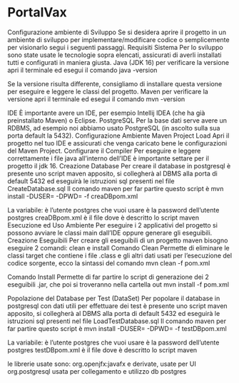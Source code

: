 # PortalVax

Configurazione ambiente di Sviluppo
Se si desidera aprire il progetto in un ambiente di sviluppo per implementare/modificare codice o semplicemente per visionarlo segui i seguenti passaggi.
Requisiti Sistema
Per lo sviluppo sono state usate le tecnologie sopra elencati, assicurati di averli installati tutti e configurati in maniera giusta.
Java (JDK 16)
per verificare la versione apri il terminale ed esegui il comando
java -version

Se la versione risulta differente, consigliamo di installare questa versione per eseguire e leggere le classi del progetto.
Maven
per verificare la versione apri il terminale ed esegui il comando
mvn -version

IDE
È importante avere un IDE, per esempio Intellij IDEA (che ha già preinstallato Maven) o Eclipse.
PostgreSQL
Per la base dati serve avere un RDBMS, ad esempio noi abbiamo usato PostgreSQL (in ascolto sulla sua porta default la 5432).
Configurazione Ambiente
Maven Project Load
Apri il progetto nel tuo IDE e assicurati che venga caricato bene le configurazioni del Maven Project.
Configurare il Compiler
Per eseguire e leggere correttamente i file java all’interno dell’IDE è importante settare per il progetto il jdk 16.
Creazione Database
Per creare il database in postgresql è presente uno script maven apposito, si collegherà al DBMS alla porta di default 5432 ed eseguirà le istruzioni sql presenti nel file CreateDatabase.sql
Il comando maven per far partire questo script è
mvn install -DUSER=<user> -DPWD=<pwd> -f creaDBpom.xml

La variabile:
<user> è l’utente postgres che vuoi usare
<pwd> è la password dell’utente postgres
creaDBpom.xml è il file dove è descritto lo script maven
Esecuzione ed Uso Ambiente
Per eseguire i 2 applicativi del progetto si possono avviare le classi main dall’IDE oppure generare gli eseguibili.
Creazione Eseguibili
Per creare gli eseguibili di un progetto maven bisogno eseguire 2 comandi: clean e install
Comando Clean
Permette di eliminare le classi target che contiene i file .class e gli altri dati usati per l’esecuzione del codice sorgente, ecco la sintassi del comando
mvn clean -f pom.xml

Comando Install
Permette di far partire lo script di generazione dei 2 eseguibili .jar, che poi si troveranno nella cartella out
mvn install -f pom.xml

Popolazione del Database per Test (DataSet)
Per popolare il database in postgresql con dati utili per effettuare dei test è presente uno script maven apposito, si collegherà al DBMS alla porta di default 5432 ed eseguirà le istruzioni sql presenti nel file LoadTestDatabase.sql
Il comando maven per far partire questo script è
mvn install -DUSER=<user> -DPWD=<pwd> -f testDBpom.xml

La variabile:
<user> è l’utente postgres che vuoi usare
<pwd> è la password dell’utente postgres
testDBpom.xml è il file dove è descritto lo script maven

le librerie usate sono:
org.openjfx:javafx e derivate, usate per UI
org.postgresql usata per collegamento e utilizzo db postgres